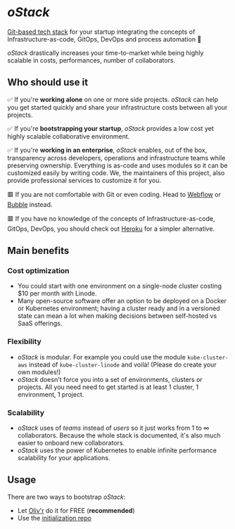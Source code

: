 # _oStack_

[Git-based tech stack](https://ostack.io) for your startup integrating the concepts of Infrastructure-as-code, GitOps, DevOps and process automation 🤝

_oStack_ drastically increases your time-to-market while being highly scalable in costs, performances, number of collaborators.

## Who should use it

✅ If you're **working alone** on one or more side projects. _oStack_ can help you get started quickly and share your infrastructure costs between all your projects.

✅ If you're **bootstrapping your startup**, _oStack_ provides a low cost yet highly scalable collaborative environment.

✅ If you're **working in an enterprise**, _oStack_ enables, out of the box, transparency across developers, operations and infrastructure teams while preserving ownership. Everything is as-code and uses modules so it can be customized easily by writing code. We, the maintainers of this project, also provide professional services to customize it for you.

🟥 If you are not comfortable with Git or even coding. Head to [Webflow](https://webflow.com/) or [Bubble](https://bubble.io/) instead.

🟥 If you have no knowledge of the concepts of Infrastructure-as-code, GitOps, DevOps, you should check out [Heroku](https://www.heroku.com/) for a simpler alternative.

## Main benefits

### Cost optimization

- You could start with one environment on a single-node cluster costing \$10 per month with Linode.
- Many open-source software offer an option to be deployed on a Docker or Kubernetes environment; having a cluster ready and in a versioned state can mean a lot when making decisions between self-hosted vs SaaS offerings.

### Flexibility

- _oStack_ is modular. For example you could use the module `kube-cluster-aws` instead of `kube-cluster-linode` and voilà! (Please do create your own modules!)
- _oStack_ doesn't force you into a set of environments, clusters or projects. All you need need to get started is at least 1 cluster, 1 environment, 1 project.

### Scalability

- _oStack_ uses of _teams_ instead of _users_ so it just works from 1 to ∞ collaborators. Because the whole stack is documented, it's also much easier to onboard new collaborators.
- _oStack_ uses the power of Kubernetes to enable infinite performance scalability for your applications.

## Usage

There are two ways to bootstrap _oStack_:

- Let [Oliv'r](https://olivr.com/?start=ostack) do it for FREE (**recommended**)
- Use the [initialization repo](https://github.com/olivr/ostack-adopt)
